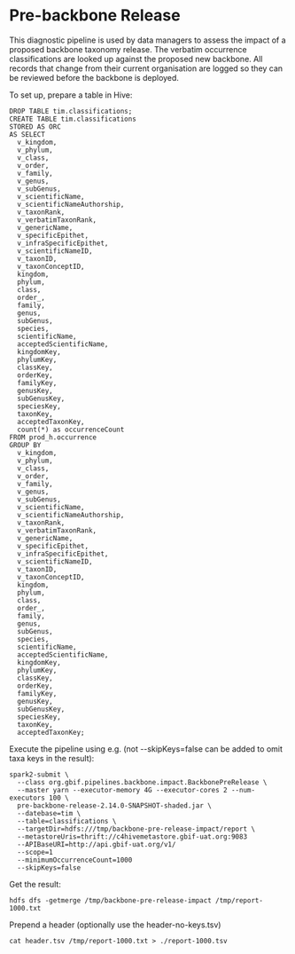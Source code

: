 # Pre-backbone Release

This diagnostic pipeline is used by data managers to assess the impact
of a proposed backbone taxonomy release. The verbatim occurrence
classifications are looked up against the proposed new
backbone. All records that change from their current organisation
are logged so they can be reviewed before the backbone is deployed.

To set up, prepare a table in Hive:
```
DROP TABLE tim.classifications;
CREATE TABLE tim.classifications
STORED AS ORC
AS SELECT
  v_kingdom,
  v_phylum,
  v_class,
  v_order,
  v_family,
  v_genus,
  v_subGenus,
  v_scientificName,
  v_scientificNameAuthorship,
  v_taxonRank,
  v_verbatimTaxonRank,
  v_genericName,
  v_specificEpithet,
  v_infraSpecificEpithet,
  v_scientificNameID,
  v_taxonID,
  v_taxonConceptID,    
  kingdom,
  phylum,
  class,
  order_,
  family,
  genus,
  subGenus,
  species,
  scientificName,
  acceptedScientificName,
  kingdomKey,
  phylumKey,
  classKey,
  orderKey,
  familyKey,
  genusKey,
  subGenusKey,
  speciesKey,
  taxonKey,
  acceptedTaxonKey,
  count(*) as occurrenceCount
FROM prod_h.occurrence
GROUP BY
  v_kingdom,
  v_phylum,
  v_class,
  v_order,
  v_family,
  v_genus,
  v_subGenus,
  v_scientificName,
  v_scientificNameAuthorship,
  v_taxonRank,
  v_verbatimTaxonRank,
  v_genericName,
  v_specificEpithet,
  v_infraSpecificEpithet,
  v_scientificNameID,
  v_taxonID,
  v_taxonConceptID,  
  kingdom,
  phylum,
  class,
  order_,
  family,
  genus,
  subGenus,
  species,
  scientificName,
  acceptedScientificName,
  kingdomKey,
  phylumKey,
  classKey,
  orderKey,
  familyKey,
  genusKey,
  subGenusKey,
  speciesKey,
  taxonKey,
  acceptedTaxonKey;
```

Execute the pipeline using e.g. (not --skipKeys=false can be added to omit taxa keys in the result):
```
spark2-submit \
  --class org.gbif.pipelines.backbone.impact.BackbonePreRelease \
  --master yarn --executor-memory 4G --executor-cores 2 --num-executors 100 \
  pre-backbone-release-2.14.0-SNAPSHOT-shaded.jar \
  --datebase=tim \
  --table=classifications \
  --targetDir=hdfs:///tmp/backbone-pre-release-impact/report \
  --metastoreUris=thrift://c4hivemetastore.gbif-uat.org:9083
  --APIBaseURI=http://api.gbif-uat.org/v1/
  --scope=1
  --minimumOccurrenceCount=1000
  --skipKeys=false
```

Get the result:
```
hdfs dfs -getmerge /tmp/backbone-pre-release-impact /tmp/report-1000.txt
```

Prepend a header (optionally use the header-no-keys.tsv)
```
cat header.tsv /tmp/report-1000.txt > ./report-1000.tsv
```
